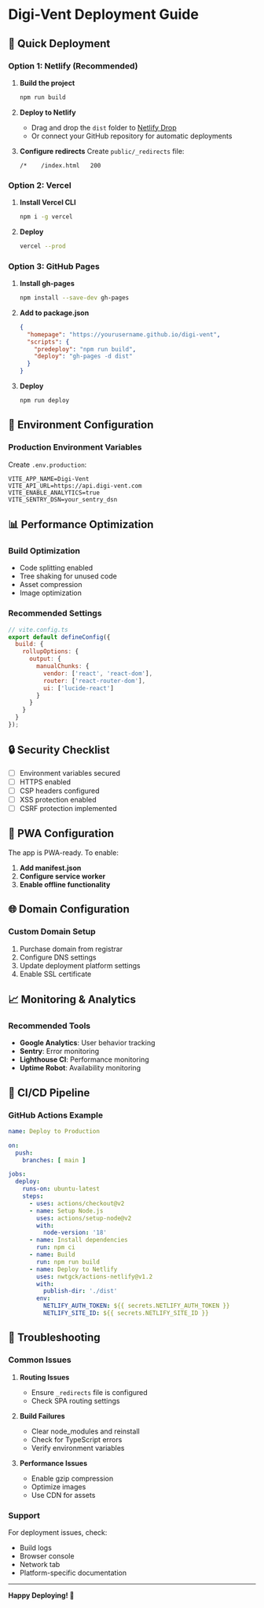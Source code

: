 # Digi-Vent Deployment Guide

## 🚀 Quick Deployment

### Option 1: Netlify (Recommended)

1. **Build the project**
   ```bash
   npm run build
   ```

2. **Deploy to Netlify**
   - Drag and drop the `dist` folder to [Netlify Drop](https://app.netlify.com/drop)
   - Or connect your GitHub repository for automatic deployments

3. **Configure redirects**
   Create `public/_redirects` file:
   ```
   /*    /index.html   200
   ```

### Option 2: Vercel

1. **Install Vercel CLI**
   ```bash
   npm i -g vercel
   ```

2. **Deploy**
   ```bash
   vercel --prod
   ```

### Option 3: GitHub Pages

1. **Install gh-pages**
   ```bash
   npm install --save-dev gh-pages
   ```

2. **Add to package.json**
   ```json
   {
     "homepage": "https://yourusername.github.io/digi-vent",
     "scripts": {
       "predeploy": "npm run build",
       "deploy": "gh-pages -d dist"
     }
   }
   ```

3. **Deploy**
   ```bash
   npm run deploy
   ```

## 🔧 Environment Configuration

### Production Environment Variables

Create `.env.production`:
```env
VITE_APP_NAME=Digi-Vent
VITE_API_URL=https://api.digi-vent.com
VITE_ENABLE_ANALYTICS=true
VITE_SENTRY_DSN=your_sentry_dsn
```

## 📊 Performance Optimization

### Build Optimization
- Code splitting enabled
- Tree shaking for unused code
- Asset compression
- Image optimization

### Recommended Settings
```javascript
// vite.config.ts
export default defineConfig({
  build: {
    rollupOptions: {
      output: {
        manualChunks: {
          vendor: ['react', 'react-dom'],
          router: ['react-router-dom'],
          ui: ['lucide-react']
        }
      }
    }
  }
});
```

## 🔒 Security Checklist

- [ ] Environment variables secured
- [ ] HTTPS enabled
- [ ] CSP headers configured
- [ ] XSS protection enabled
- [ ] CSRF protection implemented

## 📱 PWA Configuration

The app is PWA-ready. To enable:

1. **Add manifest.json**
2. **Configure service worker**
3. **Enable offline functionality**

## 🌐 Domain Configuration

### Custom Domain Setup
1. Purchase domain from registrar
2. Configure DNS settings
3. Update deployment platform settings
4. Enable SSL certificate

## 📈 Monitoring & Analytics

### Recommended Tools
- **Google Analytics**: User behavior tracking
- **Sentry**: Error monitoring
- **Lighthouse CI**: Performance monitoring
- **Uptime Robot**: Availability monitoring

## 🔄 CI/CD Pipeline

### GitHub Actions Example
```yaml
name: Deploy to Production

on:
  push:
    branches: [ main ]

jobs:
  deploy:
    runs-on: ubuntu-latest
    steps:
      - uses: actions/checkout@v2
      - name: Setup Node.js
        uses: actions/setup-node@v2
        with:
          node-version: '18'
      - name: Install dependencies
        run: npm ci
      - name: Build
        run: npm run build
      - name: Deploy to Netlify
        uses: nwtgck/actions-netlify@v1.2
        with:
          publish-dir: './dist'
        env:
          NETLIFY_AUTH_TOKEN: ${{ secrets.NETLIFY_AUTH_TOKEN }}
          NETLIFY_SITE_ID: ${{ secrets.NETLIFY_SITE_ID }}
```

## 🚨 Troubleshooting

### Common Issues

1. **Routing Issues**
   - Ensure `_redirects` file is configured
   - Check SPA routing settings

2. **Build Failures**
   - Clear node_modules and reinstall
   - Check for TypeScript errors
   - Verify environment variables

3. **Performance Issues**
   - Enable gzip compression
   - Optimize images
   - Use CDN for assets

### Support
For deployment issues, check:
- Build logs
- Browser console
- Network tab
- Platform-specific documentation

---

**Happy Deploying! 🎉**